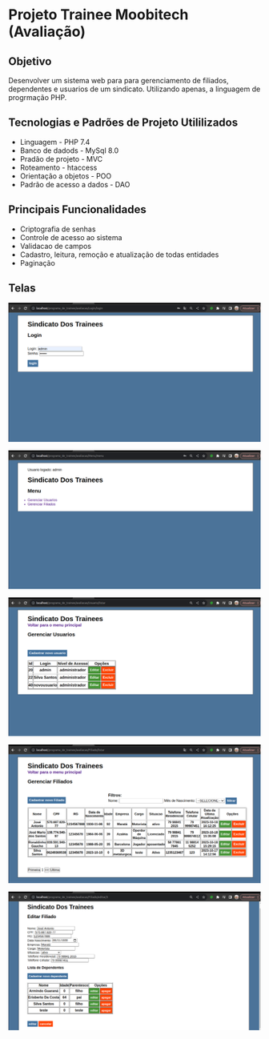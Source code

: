 # Projeto Trainee Moobitech (Avaliação)

## Objetivo

Desenvolver um sistema web para para gerenciamento de filiados, dependentes e usuarios de um sindicato. Utilizando apenas, a linguagem de progrmação PHP.

## Tecnologias e Padrões de Projeto Utililizados

* Linguagem - PHP 7.4
* Banco de dadods - MySql 8.0
* Pradão de projeto - MVC
* Roteamento - htaccess
* Orientação a objetos - POO
* Padrão de acesso a dados - DAO

## Principais Funcionalidades

* Criptografia de senhas
* Controle de acesso ao sistema
* Validacao de campos
* Cadastro, leitura, remoção e atualização de todas entidades
* Paginação

## Telas

![](public/images/Captura%20de%20tela%20de%202023-10-18%2016-54-28.png)

![](public/images/Captura%20de%20tela%20de%202023-10-18%2016-54-41.png)

![](public/images/Captura%20de%20tela%20de%202023-10-18%2016-54-59.png)

![](public/images/Captura%20de%20tela%20de%202023-10-18%2016-55-09.png)

![](public/images/Captura%20de%20tela%20de%202023-10-18%2016-55-26.png)



